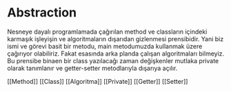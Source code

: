 # Abstraction

Nesneye dayalı programlamada çağırılan method ve classların içindeki karmaşık işleyişin ve algoritmaların dışarıdan gizlenmesi prensibidir. Yani biz ismi ve görevi basit bir metodu, main metodumuzda kullanmak üzere çağırıyor olabiliriz. Fakat esasında arka planda çalışan algoritmaları bilmeyiz.
Bu prensibe binaen bir class yazılacağı zaman değişkenler mutlaka private olarak tanımlanır ve getter-setter metodlarıyla dışarıya açılır.

[[Method]]
[[Class]]
[[Algoritma]]
[[Private]]
[[Getter]]
[[Setter]]

